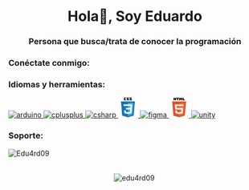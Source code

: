 <h1 align="center">Hola👋, Soy Eduardo</h1>
<h3 align="center">Persona que busca/trata de conocer la programación</h3>

<h3 align="left">Conéctate conmigo: </h3>
<p align="left">
</p>

<h3 align="left">Idiomas y herramientas:</h3>
<p align="left"> <a href="https://www .arduino.cc/" target="_blank" rel="noreferrer"> <img src="https://cdn.worldvectorlogo.com/logos/arduino-1.svg" alt="arduino" width="40" altura="40"/> </a> <a href="https://www.w3schools.com/cpp/" target="_blank" rel="noreferrer"> <img src="https://raw .githubusercontent.com/devicons/devicon/master/icons/cplusplus/cplusplus-original.svg" alt="cplusplus" width="40" height="40"/> </a> <a href="https:/ /www.w3schools.com/cs/" target="_blank" rel="noreferrer"> <img src="https://raw.githubusercontent.com/devicons/devicon/master/icons/csharp/csharp-original. svg" alt="csharp" width="40" height="40"/> </a> <a href="https://www.w3schools.com/css/" target="_blank" rel="noreferrer "> <img src="https://raw.githubusercontent.com/devicons/devicon/master/icons/css3/css3-original-wordmark.svg" alt="css3" width="40" height="40" /> </a> <a href="https://www.figma.com/" target="_blank" rel="noreferrer"> <img src="https://www.vectorlogo.zone/logos/ figma/figma-icon.svg" alt="figma" width="40" height="40"/> </a> <a href="https://www.w3.org/html/" target=" _blank" rel="noreferrer"> <img src="https://raw.githubusercontent.com/devicons/devicon/master/icons/html5/html5-original-wordmark.svg" alt="html5" width="40 " height="40"/> </a> <a href="https://unity.com/" target="_blank" rel="noreferrer"> <img src="https://www.vectorlogo. zona/logos/unity3d/unity3d-icon.svg" alt="unity" width="40" height="40"/> </a> </p>

<h3 align="left">Soporte:</h3>
<p> <a href="https://www.buymeacoffee.com/Edu4rd09"> <img align="left" src="https://cdn .buymeacoffee.com/buttons/v2/default-amarillo.png" height="50" width="210" alt="Edu4rd09" /></a> </p> <br><br>

<p> <img align="center" src="https://github-readme-stats.vercel.app/api?username=edu4rd09&show_icons=true&locale=en" alt="edu4rd09" /></p>

